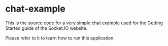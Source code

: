 # chat-example

This is the source code for a very simple chat example used for the Getting Started guide of the Socket.IO website.

Please refer to it to learn how to run this application.
